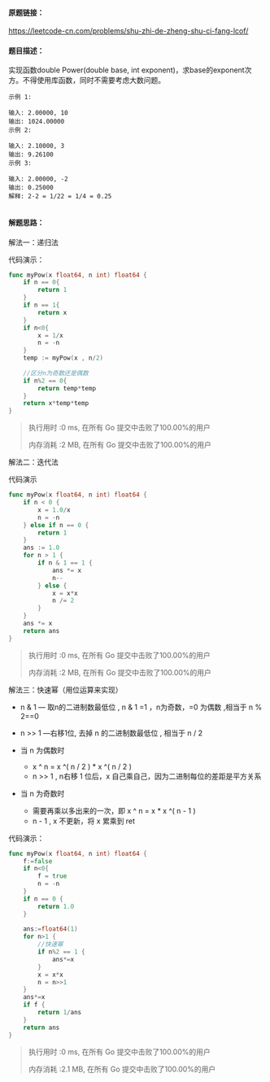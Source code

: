 #### 原题链接：

https://leetcode-cn.com/problems/shu-zhi-de-zheng-shu-ci-fang-lcof/



#### 题目描述：

实现函数double Power(double base, int exponent)，求base的exponent次方。不得使用库函数，同时不需要考虑大数问题。 

```
示例 1:

输入: 2.00000, 10
输出: 1024.00000
示例 2:

输入: 2.10000, 3
输出: 9.26100
示例 3:

输入: 2.00000, -2
输出: 0.25000
解释: 2-2 = 1/22 = 1/4 = 0.25


```



#### 解题思路：

解法一：递归法

代码演示：

```go
func myPow(x float64, n int) float64 {
    if n == 0{
        return 1
    }
    if n == 1{
        return x
    }
    if n<0{
        x = 1/x
        n = -n
    }
    temp := myPow(x , n/2)
    
    //区分n为奇数还是偶数
    if n%2 == 0{
        return temp*temp
    }
    return x*temp*temp
}
```

> 执行用时 :0 ms, 在所有 Go 提交中击败了100.00%的用户
>
> 内存消耗 :2 MB, 在所有 Go 提交中击败了100.00%的用户

解法二：迭代法

代码演示

```go
func myPow(x float64, n int) float64 {
    if n < 0 {
        x = 1.0/x
        n = -n
    } else if n == 0 {
        return 1
    }
    ans := 1.0
    for n > 1 {
        if n & 1 == 1 {
            ans *= x
            n--
        } else {
            x = x*x
            n /= 2
        }
    }
    ans *= x
    return ans
}

```

> 执行用时 :0 ms, 在所有 Go 提交中击败了100.00%的用户
>
> 内存消耗 :2 MB, 在所有 Go 提交中击败了100.00%的用户



解法三：快速幂（用位运算来实现）

- n & 1 — 取n的二进制数最低位 , n & 1 =1 ，n为奇数，=0 为偶数 ,相当于 n % 2==0
- n >> 1 —右移1位, 去掉 n 的二进制数最低位 , 相当于 n / 2

- 当 n 为偶数时
  - x ^ n = x ^( n / 2 ) * x ^( n / 2 )
  - n >> 1 , n右移 1 位后，x 自己乘自己，因为二进制每位的差距是平方关系
- 当 n 为奇数时
  - 需要再乘以多出来的一次，即 x ^ n = x * x ^( n - 1 )
  - n - 1 , x 不更新，将 x 累乘到 ret



代码演示：

```go
func myPow(x float64, n int) float64 {
    f:=false
    if n<0{
        f = true
        n = -n
    }
    if n == 0 {
        return 1.0
    }
    
    ans:=float64(1)
    for n>1 {
        //快速幂
        if n%2 == 1 {
            ans*=x
        }
        x = x*x
        n = n>>1
    }
    ans*=x
    if f {
        return 1/ans
    }
    return ans
}

```

> 执行用时 :0 ms, 在所有 Go 提交中击败了100.00%的用户
>
> 内存消耗 :2.1 MB, 在所有 Go 提交中击败了100.00%的用户